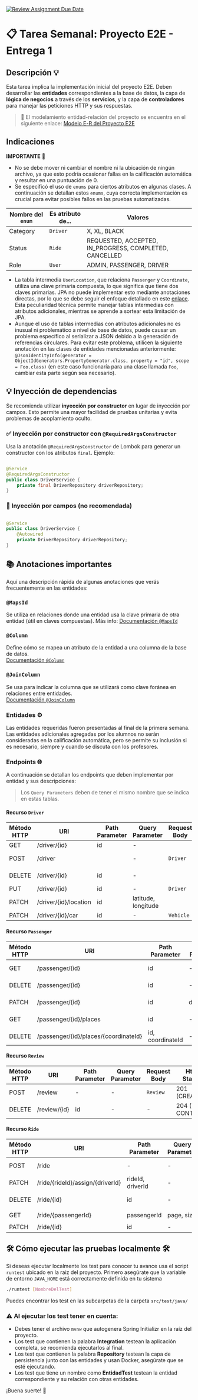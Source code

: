 [![Review Assignment Due Date](https://classroom.github.com/assets/deadline-readme-button-22041afd0340ce965d47ae6ef1cefeee28c7c493a6346c4f15d667ab976d596c.svg)](https://classroom.github.com/a/96n2Dujv)
# 📋 Tarea Semanal: Proyecto E2E - Entrega 1

## Descripción 💡

Esta tarea implica la implementación inicial del proyecto E2E. Deben desarrollar las **entidades** correspondientes a la
base de datos, la capa de **lógica de negocios** a través de los **servicios**, y la capa de **controladores** para
manejar las peticiones HTTP y sus respuestas.

> 📄 El modelamiento entidad-relación del proyecto se encuentra en el siguiente enlace:
> [Modelo E-R del Proyecto E2E](https://docs.google.com/document/d/1E9Go41IqIFuJCAHrUg3JQfKZiDV5f97oWwVkbD-o43Y/edit?usp=sharing)

## Indicaciones

**IMPORTANTE** 🚨

- No se debe mover ni cambiar el nombre ni la ubicación de ningún archivo, ya que esto podría ocasionar fallas en la
  calificación automática y resultar en una puntuación de 0.
- Se especificó el uso de `enums` para ciertos atributos en algunas clases. A continuación se detallan estos `enums`,
  cuya correcta implementación es crucial para evitar posibles fallos en las pruebas automatizadas.

| Nombre del `enum` | Es atributo de... | Valores                                                |
|-------------------|-------------------|--------------------------------------------------------|
| Category          | `Driver`          | X, XL, BLACK                                           |
| Status            | `Ride`            | REQUESTED, ACCEPTED, IN_PROGRESS, COMPLETED, CANCELLED |
| Role              | `User`            | ADMIN, PASSENGER, DRIVER                               |

- La tabla intermedia `UserLocation`, que relaciona `Passenger` y `Coordinate`, utiliza una clave primaria compuesta, lo
  que significa que tiene dos claves primarias. JPA no puede implementar esto mediante anotaciones directas, por lo que
  se debe seguir el enfoque detallado en
  este [enlace](https://www.codejava.net/frameworks/spring/spring-data-jpa-composite-primary-key-examples). Esta
  peculiaridad técnica permite manejar tablas intermedias con atributos adicionales, mientras se aprende a sortear esta
  limitación de JPA.
- Aunque el uso de tablas intermedias con atributos adicionales no es inusual ni problemático a nivel de base de datos,
  puede causar un problema específico al serializar a JSON debido a la generación de referencias circulares. Para evitar
  este problema, utilicen la siguiente anotación en las clases de entidades mencionadas anteriormente:
  `@JsonIdentityInfo(generator = ObjectIdGenerators.PropertyGenerator.class, property = "id", scope = Foo.class)` (en
  este caso funcionaría para una clase llamada `Foo`, cambiar esta parte según sea necesario).

## 💡 Inyección de dependencias

Se recomienda utilizar **inyección por constructor** en lugar de inyección por campos.
Esto permite una mayor facilidad
de pruebas unitarias y evita problemas de acoplamiento oculto.

### ✅ Inyección por constructor con `@RequiredArgsConstructor`

Usa la anotación `@RequiredArgsConstructor` de Lombok para generar un constructor con los atributos `final`. Ejemplo:

```java

@Service
@RequiredArgsConstructor
public class DriverService {
    private final DriverRepository driverRepository;
}
```

### 🚫 Inyección por campos (no recomendada)

```java

@Service
public class DriverService {
    @Autowired
    private DriverRepository driverRepository;
}
```

## 📚 Anotaciones importantes

Aquí una descripción rápida de algunas anotaciones que verás frecuentemente en las entidades:

### `@MapsId`

Se utiliza en relaciones donde una entidad usa la clave primaria de otra entidad (útil en claves compuestas). Más info:
[Documentación `@MapsId`](https://www.baeldung.com/jpa-composite-primary-keys#using-mapid)

### `@Column`

Define cómo se mapea un atributo de la entidad a una columna de la base de datos.  
[Documentación `@Column`](https://www.geeksforgeeks.org/spring-data-jpa-column-annotation/)

### `@JoinColumn`

Se usa para indicar la columna que se utilizará como clave foránea en relaciones entre entidades.  
[Documentación `@JoinColumn`](https://www.baeldung.com/jpa-join-column)

### Entidades ⚙️

Las entidades requeridas fueron presentadas al final de la primera semana. Las entidades adicionales agregadas por los
alumnos no serán consideradas en la calificación automática, pero se permite su inclusión si es necesario, siempre y
cuando se discuta con los profesores.

### Endpoints 🌐

A continuación se detallan los endpoints que deben implementar por entidad y sus descripciones:

> Los `Query Parameters` deben de tener el mismo nombre que se indica en estas tablas.

#### Recurso `Driver`

| Método HTTP | URI                   | Path Parameter | Query Parameter     | Request Body | Http Status      | Response Body |
|-------------|-----------------------|----------------|---------------------|--------------|------------------|---------------|
| GET         | /driver/{id}          | id             | -                   |              | 200 (OK)         | `Driver`      |
| POST        | /driver               |                | -                   | `Driver`     | 201 (Created)    | `Driver`      |
| DELETE      | /driver/{id}          | id             | -                   |              | 204 (No Content) |               |
| PUT         | /driver/{id}          | id             | -                   | `Driver`     | 200 (OK)         | `Driver`      |
| PATCH       | /driver/{id}/location | id             | latitude, longitude |              | 200 (OK)         | `Driver`      |
| PATCH       | /driver/{id}/car      | id             | -                   | `Vehicle`    | 200 (OK)         | `Driver`      |

#### Recurso `Passenger`

| Método HTTP | URI                                   | Path Parameter   | Query Parameter | Request Body | Http Status      | Response Body        |
|-------------|---------------------------------------|------------------|-----------------|--------------|------------------|----------------------|
| GET         | /passenger/{id}                       | id               | -               |              | 200 (OK)         | `Passenger`          |
| DELETE      | /passenger/{id}                       | id               | -               |              | 204 (No Content) |                      |
| PATCH       | /passenger/{id}                       | id               | description     | `Coordinate` | 200 (OK)         | `Passenger`          |
| GET         | /passenger/{id}/places                | id               | -               |              | 200 (OK)         | `List\<Coordinate\>` |
| DELETE      | /passenger/{id}/places/{coordinateId} | id, coordinateId | -               |              | 204 (No Content) |                      |

#### Recurso `Review`

| Método HTTP | URI          | Path Parameter | Query Parameter | Request Body | Http Status      | Response Body |
|-------------|--------------|----------------|-----------------|--------------|------------------|---------------|
| POST        | /review      | -              | -               | `Review`     | 201 (CREATED)    | `Review`      |
| DELETE      | /review/{id} | id             | -               | -            | 204 (NO CONTENT) |

#### Recurso `Ride`

| Método HTTP | URI                              | Path Parameter   | Query Parameter | Request Body | Http Status      | Response Body  |
|-------------|----------------------------------|------------------|-----------------|--------------|------------------|----------------|
| POST        | /ride                            | -                | -               | `Ride`       | 204 (CREATED)    | `Ride`         |
| PATCH       | /ride/{rideId}/assign/{driverId} | rideId, driverId | -               |              | 200 (OK)         | `Ride`         |
| DELETE      | /ride/{id}                       | id               | -               | -            | 204 (No Content) |                |
| GET         | /ride/{passengerId}              | passengerId      | page, size      | -            | 200 (OK)         | `Page\<Ride\>` |
| PATCH       | /ride/{id}                       | id               | -               |              | 200 (OK)         | `Ride`         |

## 🛠️ Cómo ejecutar las pruebas localmente 🛠️

Si deseas ejecutar localmente los test para conocer tu avance usa el script ``runtest`` ubicado en la raiz del proyecto.
Primero asegúrate que la variable de entorno `JAVA_HOME` está correctamente definida en tu sistema

```bash
./runtest [NombreDelTest]
```

Puedes encontrar los test en las subcarpetas de la carpeta `src/test/java/`

### ⚠️ Al ejecutar los test tener en cuenta:

- Debes tener el archivo `mvnw` que autogenera Spring Initializr en la raíz del proyecto.
- Los test que contienen la palabra **Integration** testean la aplicación completa, se recomienda ejecutarlos al final.
- Los test que contienen la palabra  **Repository** testean la capa de persistencia junto con las entidades y usan
  Docker, asegúrate que se esté ejecutando.
- Los test que tiene un nombre como  **EntidadTest** testean la entidad correspondiente y su relación con otras
  entidades.

¡Buena suerte! 🚀
